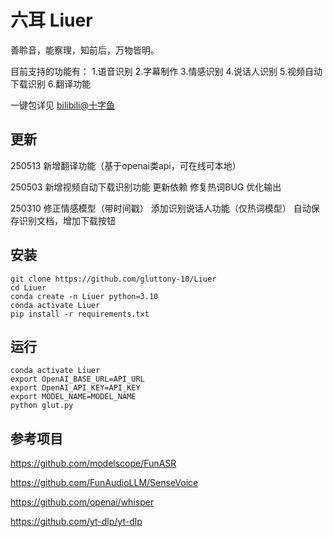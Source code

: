# 六耳 Liuer
善聆音，能察理，知前后，万物皆明。

目前支持的功能有：
1.语音识别
2.字幕制作
3.情感识别
4.说话人识别
5.视频自动下载识别
6.翻译功能

一键包详见 [bilibili@十字鱼](https://space.bilibili.com/893892)
## 更新
250513 新增翻译功能（基于openai类api，可在线可本地）

250503 新增视频自动下载识别功能 更新依赖 修复热词BUG 优化输出

250310 修正情感模型（带时间戳） 添加识别说话人功能（仅热词模型） 自动保存识别文档，增加下载按钮
## 安装
```
git clone https://github.com/gluttony-10/Liuer
cd Liuer
conda create -n Liuer python=3.10
conda activate Liuer
pip install -r requirements.txt
```
## 运行
```
conda activate Liuer
export OpenAI_BASE_URL=API_URL
export OpenAI_API_KEY=API_KEY
export MODEL_NAME=MODEL_NAME
python glut.py
```
## 参考项目
https://github.com/modelscope/FunASR

https://github.com/FunAudioLLM/SenseVoice

https://github.com/openai/whisper

https://github.com/yt-dlp/yt-dlp
